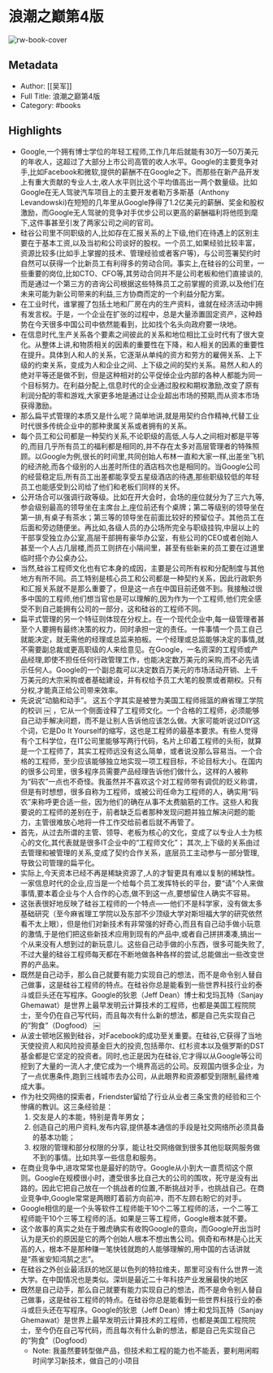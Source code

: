 # 浪潮之巅第4版

![rw-book-cover](https://res.weread.qq.com/wrepub/CB_3Px1gb1h1G706eg6cN6CLE09_parsecover)

## Metadata
- Author: [[吴军]]
- Full Title: 浪潮之巅第4版
- Category: #books

## Highlights
- Google,一个拥有博士学位的年轻工程师,工作几年后就能有30万—50万美元的年收人，这超过了大部分上市公司高管的收人水平。Google的主要竞争对手,比如Facebook和微软,提供的薪酬不在Google之下。而那些在新产品开发上有重大贡献的专业人士,收人水平则比这个平均值高出一两个数量级。比如Google在无人驾驶汽车项目上的主要开发者勒万多斯基（Anthony Levandowski)在短短的几年里从Google挣得了1.2亿美元的薪酬、奖金和股权激励，而Google无人驾驶的竞争对手优步公司以更高的薪酬福利将他揽到麾下,这件事甚至引发了两家公司之间的官司。
- 硅谷公司里不同职级的人,比如存在汇报关系的上下级,他们在待遇上的区别主要在于基本工资,以及当初和公司谈好的股权。一个员工,如果经验比较丰富，资源比较多(比如手上掌握的技术、管理经验或者客户等)，与公司签署契约时自然可以获得一个比新员工有利得多的劳动合同。事实上,在硅谷的公司里，一些重要的岗位,比如CTO、CFO等,其劳动合同并不是公司老板和他们直接谈的,而是通过一个第三方的咨询公司根据这些特殊员工之前掌握的资源,以及他们在未来可能为新公司带来的利益,三方协商而定的一个利益分配方案。
- 在工业时代，谁掌握了包括土地和厂房在内的生产资料，谁就在经济活动中拥有发言权。于是，一个企业在扩张的过程中，总是大量添置固定资产，这种趋势在今天很多中国公司中依然能看到，比如找个名头向政府要一块地。
- 在信息时代,生产关系各个要素之间彼此的关系和地位相比工业时代有了很大变化。从整体上讲,和物质相关的因素的重要性在下降，和人相关的因素的重要性在提升。具体到人和人的关系，它逐渐从单纯的资方和劳方的雇佣关系、上下级的约束关系，变成为人和企业之间、上下级之间的契约关系。易然人和人的绝对平等还是做不到，但是这种相对的公平促倬企业内部的各种人都能为同一个目标努力。在利益分配上,信息时代的企业通过股权和期权激励,改变了原有利润分配的零和游戏,大家更多地是通过让企业超出市场的预期,而从资本市场获得激励。
- 那么扁平式管理的本质又是什么呢？简单地讲,就是用契约合作精神,代替工业时代很多传统企业中的那种隶属关系或者拥有的关系。
- 每个员工和公司都是一种契约关系,不论职级的高低,人与人之间相对都是平等的,而目几乎所有员工的福利都是相同的,并不存在太多对高层管理者的特殊照顾。以Google为例,很长的时间里,共同创始人布林一直和大家一样,出差坐飞机的经济舱,而各个级别的人出差时所住的酒店档次也是相同的。当Google公司的经营稳定后,所有员工出差都能享受五星级酒店的待遇,那些职级较低的年轻员工也能感受到公司给了他们和老板们同样的关怀。
- 公开场合可以强调行政等级。比如在开大会时，会场的座位就分为了三六九等,参会级别最高的领导坐在主席台上,座位前还有个桌牌；第二等级别的领导坐在第一排,有桌子有茶水；第三等的领导坐在前面比较好的预留位子。其他员工在后面和旁边随便坐。再比如,各级人员的办公场所完全与职级挂钩,中层以上的干部享受独立办公室,高层干部拥有豪华办公室，有些公司的CEO或者创始人甚至一个人占几层楼,而员工则挤在小隔间里，甚至有些新来的员工要在过道里临时搭个办公桌办公。
- 当然,硅谷工程师文化也有它本身的成因，主要是公司所有权和分配制度与其他地方有所不同。员工特别是核心员工和公司都是一种契约关系，因此行政职务和汇报关系就不是那么重要了，但是这一点在中国目前还做不到。我接触过很多中国的工程师,他们想当官也是可以理解的,因为作为一个工程师,他们完全感受不到自己能拥有公司的一部分，这和硅谷的工程师不同。
- 扁平式管理的另一个特征则体现在分权上。在一个现代企业中,每一级管理者甚至个人要拥有最终决策的权力，同时承担一定的责任。一件事情一个员工自己就能决定，就无需他的经理或总监来拍板。一个经理或总监能够决定的事情,就不需要副总裁或更高职级的人来给意见。在Google，一名资深的工程师或产品经理,即使不担任任何行政管理工作，也能决定数万美元的采购,而不必先请示任何人。Google的一个副总裁可以决定数百万美元的市场活动开销、上千万美元的大宗采购或者基础建设，并有权给予员工大笔的股票或者期权。只有分权,才能真正给公司带来效率。
- 先说说“动脑和动手”。
  这五个字其实是被誉为美国工程师摇篮的麻省理工学院的校训 ￼ ，它从一个侧面诠释了工程师文化。一个合格的工程师，必须能够自己动手解决问题，而不是让别人告诉他应该怎么做。大家可能听说过DIY这个词，它是Do It Yourself的缩写，这也是工程师的最基本要求。有些人觉得有个工科学位，在IT公司里能够写两行代码，名片上印着工程师的头衔，就算是一个工程师了，其实工程师远没有这么简单，或者说没那么容易当。一个合格的工程师，至少应该能够独立地实现一项工程目标，不论目标大小。在国内的很多公司里，很多程序员需要产品经理告诉他们做什么，这样的人被称为“码农”一点也不奇怪。我虽然并不喜欢这个对工程师带有调侃的贬义称谓，但是有时想想，很多自称为工程师，或被公司任命为工程师的人，确实用“码农”来称呼更合适一些，因为他们的确在从事不太费脑筋的工作。这些人和我要说的工程师的差别在于，前者缺乏后者那种发现问题并独立解决问题的能力，主管很难放心地将一件工作交给前者后就不再管了。
- 首先，从过去所谓的主管、领导、老板为核心的文化，变成了以专业人士为核心的文化,其代表就是很多IT企业中的“工程师文化”；
  其次,上下级的关系由过去管理和被管理的关系,变成了契约合作关系，底层员工主动参与一部分管理,导致公司管理的扁平化。
- 实际上,今天资本已经不再是稀缺资源了,人的才智更具有难以复制的稀缺性。一家信息时代的企业,应当是一个给每个员工发挥特长的平台，要“请”个人来做事情,要本着企业与个人合作的心态,做不到这一点,要想留住人确实不容易。
- 这张表很好地反映了硅谷工程师的一个特点—一他们不是科学家，没有做太多基础研究（至今麻省理工学院以及东部不少顶级大学对斯坦福大学的研究依然看不太上眼），但是他们对新技术有非常强的好奇心,而且有自己动手做小玩意的激情,于是他们把这些新技术应用到现有的产品中,或者自己拼拼凑凑,搞出一个从来没有人想到过的新玩意儿。这些自己动手做的小东西，很多可能失败了,不过大量的硅谷工程师每天都在不断地做各种各样的尝试,总能做出一些改变世界的产品来。
- 既然是自己动手，那么自己就要有能力实现自己的想法，而不是命令别人替自己做事，这是硅谷工程师的特点。在硅谷你总是能看到一些世界科技行业的泰斗或巨头还在写程序。Google的狄恩（Jeff Dean）博士和戈玛瓦特（Sanjay Ghemawat）是世界上最早发明云计算技术的工程师，也都是美国工程院院士，至今仍在自己写代码，而且每次有什么新的想法，都是自己先实现自己的“狗食”（Dogfood） ￼
- 从波士顿地区搬到硅谷，对Facebook的成功至关重要。在硅谷,它获得了当地天使投资人和风险投资基金巨大的投资,包括蒂尔、红杉资本以及俄罗斯的DST基金都是它坚定的投资者。同时,也正是因为在硅谷,它才得以从Google等公司挖到了大量的一流人才,使它成为一个境界高远的公司。反观国内很多企业，为了一点优惠条件,跑到三线城市去办公司，从此眼界和资源都受到限制,最终难成大事。
- 作为社交网络的探索者，Friendster留给了行业从业者三条宝贵的经验和三个惨痛的教训。这三条经验是：
  1. 交友是人的本能，特别是青年男女；
  2. 创造自己的用户资料,发布内容,提供基本通信的手段是社交网络所必须具备的基本功能；
  3. 权限的管理和部分权限的分享，能让社交网络做到很多其他䶼联网服务做不到的事情。比如共享一些信息和服务。
- 在商业竞争中,进攻常常也是最好的防守。Google从小到大一直贯彻这个原则。Google在规模很小时，遭受很多比自己大的公司的围攻，死守是没有出路的。因此它把自己放在一个挑战者的位置,不断挑战对手，也挑战自己。在商业竞争中,Google常常是两眼盯着前方向前冲，而不左顾右盼它的对手。
- Google相信的是一个头等软件工程师能干10个二等工程师的活，一个二等工程师能干10个三等工程师的活。如果是三等工程师，Google根本就不要。
- 这个故事的真实之处在于雅虎确实有收购Google的意向，而Google开出当时认为是天价的原因是它的两个创始人根本不想出售公司。佩奇和布林是心比天高的人，根本不是那种赚一笔快钱就跑的人能够理解的,用中国的古话讲就是“燕雀安知鸿鹄之志”。
- 在硅谷之外创业最活跃的地区是以色列的特拉维夫，那里可没有什么世界一流大学。在中国情况也是类似。深圳是最近二十年科技产业发展最快的地区
- 既然是自己动手，那么自己就要有能力实现自己的想法，而不是命令别人替自己做事，这是硅谷工程师的特点。在硅谷你总是能看到一些世界科技行业的泰斗或巨头还在写程序。Google的狄恩（Jeff Dean）博士和戈玛瓦特（Sanjay Ghemawat）是世界上最早发明云计算技术的工程师，也都是美国工程院院士，至今仍在自己写代码，而且每次有什么新的想法，都是自己先实现自己的“狗食”（Dogfood）
    - Note: 我虽然要转型做产品，但技术和工程的能力也不能丢，要利用闲暇时间学习新技术，做自己的小项目
